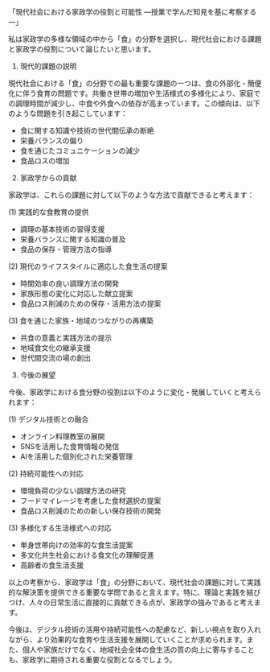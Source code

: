 「現代社会における家政学の役割と可能性 ―授業で学んだ知見を基に考察する―」

私は家政学の多様な領域の中から「食」の分野を選択し、現代社会における課題と家政学の役割について論じたいと思います。

1. 現代的課題の説明

現代社会における「食」の分野での最も重要な課題の一つは、食の外部化・簡便化に伴う食育の問題です。共働き世帯の増加や生活様式の多様化により、家庭での調理時間が減少し、中食や外食への依存が高まっています。この傾向は、以下のような問題を引き起こしています：

- 食に関する知識や技術の世代間伝承の断絶
- 栄養バランスの偏り
- 食を通じたコミュニケーションの減少
- 食品ロスの増加

2. 家政学からの貢献

家政学は、これらの課題に対して以下のような方法で貢献できると考えます：

(1) 実践的な食教育の提供
- 調理の基本技術の習得支援
- 栄養バランスに関する知識の普及
- 食品の保存・管理方法の指導

(2) 現代のライフスタイルに適応した食生活の提案
- 時間効率の良い調理方法の開発
- 家族形態の変化に対応した献立提案
- 食品ロス削減のための保存・活用方法の提案

(3) 食を通じた家族・地域のつながりの再構築
- 共食の意義と実践方法の提示
- 地域食文化の継承支援
- 世代間交流の場の創出

3. 今後の展望

今後、家政学における食分野の役割は以下のように変化・発展していくと考えられます：

(1) デジタル技術との融合
- オンライン料理教室の展開
- SNSを活用した食育情報の発信
- AIを活用した個別化された栄養管理

(2) 持続可能性への対応
- 環境負荷の少ない調理方法の研究
- フードマイレージを考慮した食材選択の提案
- 食品ロス削減のための新しい保存技術の開発

(3) 多様化する生活様式への対応
- 単身世帯向けの効率的な食生活提案
- 多文化共生社会における食文化の理解促進
- 高齢者の食生活支援

以上の考察から、家政学は「食」の分野において、現代社会の課題に対して実践的な解決策を提供できる重要な学問であると言えます。特に、理論と実践を結びつけ、人々の日常生活に直接的に貢献できる点が、家政学の強みであると考えます。

今後は、デジタル技術の活用や持続可能性への配慮など、新しい視点を取り入れながら、より効果的な食育や生活支援を展開していくことが求められます。また、個人や家族だけでなく、地域社会全体の食生活の質の向上に寄与することも、家政学に期待される重要な役割となるでしょう。